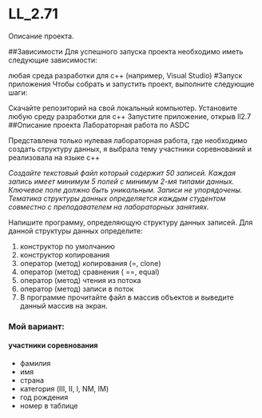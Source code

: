 # LL_2.71


Описание проекта.

##Зависимости
Для успешного запуска проекта необходимо иметь следующие зависимости:

любая среда разработки для c++ (например, Visual Studio)
#Запуск приложения
Чтобы собрать и запустить проект, выполните следующие шаги:

Скачайте репозиторий на свой локальный компьютер.
Установите любую среду разработки для c++
Запустите приложение, открыв ll2.7
##Описание проекта
Лабораторная работа по ASDC

Представлена только нулевая лабораторная работа, где необходимо создать структуру данных, я выбрала тему участники соревнований и реализовала на языке с++

<i>Создайте текстовый файл который содержит 50 записей. Каждая запись имеет минимум 5 полей с минимум 2-мя типами данных. Ключевое поле должно быть уникальным. Записи не упорядочены. Тематика структуры данных определяется каждым студентом совместно с преподавателем на лабораторных занятиях.</i>

Напишите программу, определяющую структуру данных записей. Для данной структуры данных определите:
<ol>
<li>конструктор по умолчанию
<li>конструктор копирования
<li>оператор (метод) копирования (=, clone)
<li>оператор (метод) сравнения ( ==, equal)
<li>оператор (метод) чтения из потока
<li>оператор (метод) записи в поток
<li>В программе прочитайте файл в массив объектов и выведите данный массив на экран.
</ol>
<h3>Мой вариант:</h3>
      <h4>участники соревнования</h4>
      <ul>
<li>фамилия
<li>имя
<li>страна
<li>категория (III, II, I, NM, IM)
<li>год рождения
<li>номер в таблице
  </ul>

